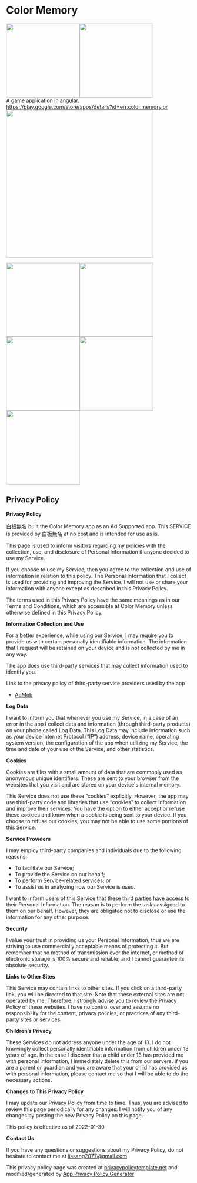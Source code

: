 # Color Memory
<img src="https://user-images.githubusercontent.com/71573064/160241920-321556b0-2e5e-45fb-b266-94efb8197c66.png" width="200"/><img src="https://user-images.githubusercontent.com/71573064/160241921-8aee8c97-1f7a-48d6-9868-d03732a20889.png" width="200"/>  
A game application in angular.  
https://play.google.com/store/apps/details?id=err.color.memory.or  
<img src="https://user-images.githubusercontent.com/71573064/160241928-a7e21b22-7236-46e4-b30d-fbaa8ffc9169.png" width="400"/>  
  
<img src="https://user-images.githubusercontent.com/71573064/160242320-83d891bf-06ca-414c-952c-538a218b2777.jpg" width="200"/><img src="https://user-images.githubusercontent.com/71573064/160242324-b17b0b13-9387-4014-b1e9-0487ee8b87e0.jpg" width="200"/>  
<img src="https://user-images.githubusercontent.com/71573064/160242322-9a0fa30d-b493-45ed-b850-c0423aa6aae2.jpg" width="200"/><img src="https://user-images.githubusercontent.com/71573064/160242309-79613e97-3e25-445b-8e90-39e8681c7230.jpg" width="200"/>  
<img src="https://user-images.githubusercontent.com/71573064/160242299-4298cca2-ac3c-4b47-a854-e2586145ad9f.jpg" width="200"/>  

## Privacy Policy
**Privacy Policy**

白板無名 built the Color Memory app as an Ad Supported app. This SERVICE is provided by 白板無名 at no cost and is intended for use as is.

This page is used to inform visitors regarding my policies with the collection, use, and disclosure of Personal Information if anyone decided to use my Service.

If you choose to use my Service, then you agree to the collection and use of information in relation to this policy. The Personal Information that I collect is used for providing and improving the Service. I will not use or share your information with anyone except as described in this Privacy Policy.

The terms used in this Privacy Policy have the same meanings as in our Terms and Conditions, which are accessible at Color Memory unless otherwise defined in this Privacy Policy.

**Information Collection and Use**

For a better experience, while using our Service, I may require you to provide us with certain personally identifiable information. The information that I request will be retained on your device and is not collected by me in any way.

The app does use third-party services that may collect information used to identify you.

Link to the privacy policy of third-party service providers used by the app

*   [AdMob](https://support.google.com/admob/answer/6128543?hl=en)

**Log Data**

I want to inform you that whenever you use my Service, in a case of an error in the app I collect data and information (through third-party products) on your phone called Log Data. This Log Data may include information such as your device Internet Protocol (“IP”) address, device name, operating system version, the configuration of the app when utilizing my Service, the time and date of your use of the Service, and other statistics.

**Cookies**

Cookies are files with a small amount of data that are commonly used as anonymous unique identifiers. These are sent to your browser from the websites that you visit and are stored on your device's internal memory.

This Service does not use these “cookies” explicitly. However, the app may use third-party code and libraries that use “cookies” to collect information and improve their services. You have the option to either accept or refuse these cookies and know when a cookie is being sent to your device. If you choose to refuse our cookies, you may not be able to use some portions of this Service.

**Service Providers**

I may employ third-party companies and individuals due to the following reasons:

*   To facilitate our Service;
*   To provide the Service on our behalf;
*   To perform Service-related services; or
*   To assist us in analyzing how our Service is used.

I want to inform users of this Service that these third parties have access to their Personal Information. The reason is to perform the tasks assigned to them on our behalf. However, they are obligated not to disclose or use the information for any other purpose.

**Security**

I value your trust in providing us your Personal Information, thus we are striving to use commercially acceptable means of protecting it. But remember that no method of transmission over the internet, or method of electronic storage is 100% secure and reliable, and I cannot guarantee its absolute security.

**Links to Other Sites**

This Service may contain links to other sites. If you click on a third-party link, you will be directed to that site. Note that these external sites are not operated by me. Therefore, I strongly advise you to review the Privacy Policy of these websites. I have no control over and assume no responsibility for the content, privacy policies, or practices of any third-party sites or services.

**Children’s Privacy**

These Services do not address anyone under the age of 13. I do not knowingly collect personally identifiable information from children under 13 years of age. In the case I discover that a child under 13 has provided me with personal information, I immediately delete this from our servers. If you are a parent or guardian and you are aware that your child has provided us with personal information, please contact me so that I will be able to do the necessary actions.

**Changes to This Privacy Policy**

I may update our Privacy Policy from time to time. Thus, you are advised to review this page periodically for any changes. I will notify you of any changes by posting the new Privacy Policy on this page.

This policy is effective as of 2022-01-30

**Contact Us**

If you have any questions or suggestions about my Privacy Policy, do not hesitate to contact me at lissang2077@gmail.com.

This privacy policy page was created at [privacypolicytemplate.net](https://privacypolicytemplate.net) and modified/generated by [App Privacy Policy Generator](https://app-privacy-policy-generator.nisrulz.com/)
